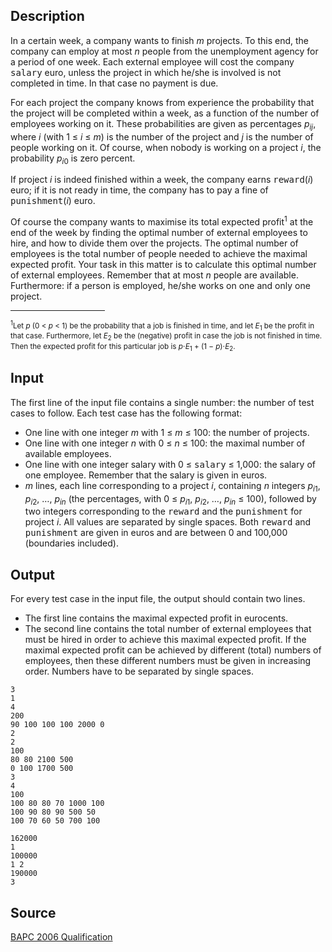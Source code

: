 <h2>Description</h2><p>In a certain week, a company wants to finish <i>m</i> projects. To this end, the company can employ at most <i>n</i> people from the unemployment agency for a period of one week. Each external employee will cost the company <tt>salary</tt> euro, unless the project in which he/she is involved is not completed in time. In that case no payment is due.</p><p>For each project the company knows from experience the probability that the project will be completed within a week, as a function of the number of employees working on it. These probabilities are given as percentages <i>p<sub>ij</sub></i>, where <i>i</i> (with 1 ≤ <i>i</i> ≤ <i>m</i>) is the number of the project and <i>j</i> is the number of people working on it. Of course, when nobody is working on a project <i>i</i>, the probability <i>p<sub>i</sub></i><sub>0</sub> is zero percent.</p><p>If project <i>i</i> is indeed finished within a week, the company earns <tt>reward</tt>(<i>i</i>) euro; if it is not ready in time, the company has to pay a fine of <tt>punishment</tt>(<i>i</i>) euro.</p><p>Of course the company wants to maximise its total expected profit<sup>1</sup> at the end of the week by finding the optimal number of external employees to hire, and how to divide them over the projects. The optimal number of employees is the total number of people needed to achieve the maximal expected profit. Your task in this matter is to calculate this optimal number of external employees. Remember that at most <i>n</i> people are available. Furthermore: if a person is employed, he/she works on one and only one project.</p><hr noshade="" width="30%" align="left" size="1" color="#000000"><p><small><sup>1</sup>Let <i>p</i> (0 &lt; <i>p</i> &lt; 1) be the probability that a job is finished in time, and let <i>E</i><sub>1</sub> be the profit in that case. Furthermore, let <i>E</i><sub>2</sub> be the (negative) profit in case the job is not finished in time. Then the expected profit for this particular job is <i>p</i>⋅<i>E</i><sub>1</sub> + (1 − <i>p</i>)⋅<i>E</i><sub>2</sub>.</small></p><h2>Input</h2><p>The first line of the input file contains a single number: the number of test cases to follow. Each test case has the following format:</p><ul><li>One line with one integer <i>m</i> with 1 ≤ <i>m</i> ≤ 100: the number of projects.</li><li>One line with one integer <i>n</i> with 0 ≤ <i>n</i> ≤ 100: the maximal number of available employees.</li><li>One line with one integer salary with 0 ≤ <tt>salary</tt> ≤ 1,000: the salary of one employee. Remember that the salary is given in euros.</li><li><i>m</i> lines, each line corresponding to a project <i>i</i>, containing <i>n</i> integers <i>p<sub>i</sub></i><sub>1</sub>, <i>p<sub>i</sub></i><sub>2</sub>, …, <i>p<sub>in</sub></i> (the percentages, with 0 ≤ <i>p<sub>i</sub></i><sub>1</sub>, <i>p<sub>i</sub></i><sub>2</sub>, …, <i>p<sub>in</sub></i> ≤ 100), followed by two integers corresponding to the <tt>reward</tt> and the <tt>punishment</tt> for project <i>i</i>. All values are separated by single spaces. Both <tt>reward</tt> and <tt>punishment</tt> are given in euros and are between 0 and 100,000 (boundaries included).</li></ul><h2>Output</h2><p>For every test case in the input file, the output should contain two lines.</p><ul><li>The first line contains the maximal expected profit in eurocents.</li><li>The second line contains the total number of external employees that must be hired in order to achieve this maximal expected profit. If the maximal expected profit can be achieved by different (total) numbers of employees, then these different numbers must be given in increasing order. Numbers have to be separated by single spaces.</li></ul><pre><code class="language-input1">3
1
4
200
90 100 100 100 2000 0
2
2
100
80 80 2100 500
0 100 1700 500
3
4
100
100 80 80 70 1000 100
100 90 80 90 500 50
100 70 60 50 700 100</code></pre><pre><code class="language-output1">162000
1
100000
1 2
190000
3</code></pre><h2>Source</h2><a href="searchproblem?field=source&amp;key=BAPC+2006+Qualification">BAPC 2006 Qualification</a>